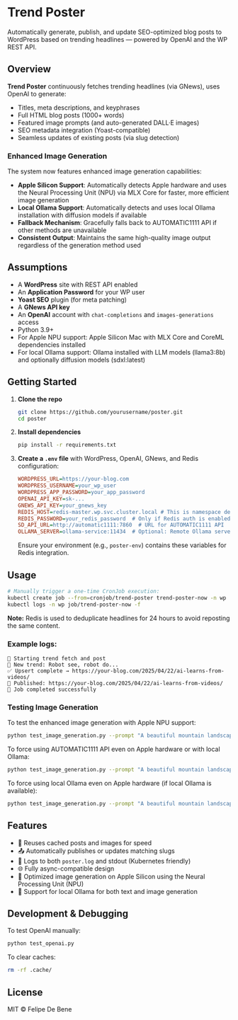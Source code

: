 # Trend Poster

Automatically generate, publish, and update SEO-optimized blog posts to WordPress based on trending headlines — powered by OpenAI and the WP REST API.

## Overview

**Trend Poster** continuously fetches trending headlines (via GNews), uses OpenAI to generate:
- Titles, meta descriptions, and keyphrases
- Full HTML blog posts (1000+ words)
- Featured image prompts (and auto-generated DALL·E images)
- SEO metadata integration (Yoast-compatible)
- Seamless updates of existing posts (via slug detection)

### Enhanced Image Generation

The system now features enhanced image generation capabilities:
- **Apple Silicon Support**: Automatically detects Apple hardware and uses the Neural Processing Unit (NPU) via MLX Core for faster, more efficient image generation
- **Local Ollama Support**: Automatically detects and uses local Ollama installation with diffusion models if available
- **Fallback Mechanism**: Gracefully falls back to AUTOMATIC1111 API if other methods are unavailable
- **Consistent Output**: Maintains the same high-quality image output regardless of the generation method used

## Assumptions

- A **WordPress** site with REST API enabled
- An **Application Password** for your WP user
- **Yoast SEO** plugin (for meta patching)
- A **GNews API key**
- An **OpenAI** account with `chat-completions` and `images-generations` access
- Python 3.9+
- For Apple NPU support: Apple Silicon Mac with MLX Core and CoreML dependencies installed
- For local Ollama support: Ollama installed with LLM models (llama3:8b) and optionally diffusion models (sdxl:latest)

## Getting Started

1. **Clone the repo**
   ```bash
   git clone https://github.com/yourusername/poster.git
   cd poster
   ```

2. **Install dependencies**
   ```bash
   pip install -r requirements.txt
   ```

3. **Create a `.env` file** with WordPress, OpenAI, GNews, and Redis configuration:
   ```ini
   WORDPRESS_URL=https://your-blog.com
   WORDPRESS_USERNAME=your_wp_user
   WORDPRESS_APP_PASSWORD=your_app_password
   OPENAI_API_KEY=sk-...
   GNEWS_API_KEY=your_gnews_key
   REDIS_HOST=redis-master.wp.svc.cluster.local # This is namespace dependant
   REDIS_PASSWORD=your_redis_password  # Only if Redis auth is enabled
   SD_API_URL=http://automatic1111:7860  # URL for AUTOMATIC1111 API
   OLLAMA_SERVER=ollama-service:11434  # Optional: Remote Ollama server (if local not available)
   ```
   Ensure your environment (e.g., `poster-env`) contains these variables for Redis integration.

## Usage

```bash
# Manually trigger a one-time CronJob execution:
kubectl create job --from=cronjob/trend-poster trend-poster-now -n wp
kubectl logs -n wp job/trend-poster-now -f
```

**Note:** Redis is used to deduplicate headlines for 24 hours to avoid reposting the same content.

### Example logs:
```text
📡 Starting trend fetch and post
🧵 New trend: Robot see, robot do...
✅ Upsert complete → https://your-blog.com/2025/04/22/ai-learns-from-videos/
📢 Published: https://your-blog.com/2025/04/22/ai-learns-from-videos/
🎉 Job completed successfully
```

### Testing Image Generation

To test the enhanced image generation with Apple NPU support:

```bash
python test_image_generation.py --prompt "A beautiful mountain landscape at sunset"
```

To force using AUTOMATIC1111 API even on Apple hardware or with local Ollama:

```bash
python test_image_generation.py --prompt "A beautiful mountain landscape at sunset" --force-automatic
```

To force using local Ollama even on Apple hardware (if local Ollama is available):

```bash
python test_image_generation.py --prompt "A beautiful mountain landscape at sunset" --force-ollama
```

## Features

- 🔁 Reuses cached posts and images for speed
- 📤 Automatically publishes or updates matching slugs
- 🧠 Logs to both `poster.log` and stdout (Kubernetes friendly)
- 🌐 Fully async-compatible design
- 🍎 Optimized image generation on Apple Silicon using the Neural Processing Unit (NPU)
- 🦙 Support for local Ollama for both text and image generation

## Development & Debugging

To test OpenAI manually:
```bash
python test_openai.py
```

To clear caches:
```bash
rm -rf .cache/
```

## License

MIT © Felipe De Bene